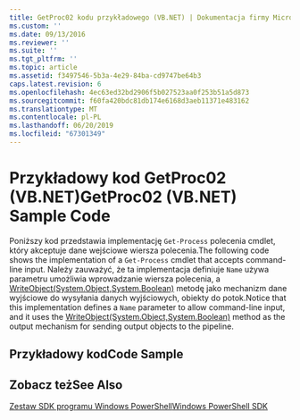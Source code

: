 ```yaml
---
title: GetProc02 kodu przykładowego (VB.NET) | Dokumentacja firmy Microsoft
ms.custom: ''
ms.date: 09/13/2016
ms.reviewer: ''
ms.suite: ''
ms.tgt_pltfrm: ''
ms.topic: article
ms.assetid: f3497546-5b3a-4e29-84ba-cd9747be64b3
caps.latest.revision: 6
ms.openlocfilehash: 4ec63ed32bd2906f5b027523aa0f253b51a5d873
ms.sourcegitcommit: f60fa420bdc81db174e6168d3aeb11371e483162
ms.translationtype: MT
ms.contentlocale: pl-PL
ms.lasthandoff: 06/20/2019
ms.locfileid: "67301349"
---
```

# <a name="getproc02-vbnet-sample-code"></a><span data-ttu-id="40c20-102">Przykładowy kod GetProc02 (VB.NET)</span><span class="sxs-lookup"><span data-stu-id="40c20-102">GetProc02 (VB.NET) Sample Code</span></span>

<span data-ttu-id="40c20-103">Poniższy kod przedstawia implementację `Get-Process` polecenia cmdlet, który akceptuje dane wejściowe wiersza polecenia.</span><span class="sxs-lookup"><span data-stu-id="40c20-103">The following code shows the implementation of a `Get-Process` cmdlet that accepts command-line input.</span></span> <span data-ttu-id="40c20-104">Należy zauważyć, że ta implementacja definiuje `Name` używa parametru umożliwia wprowadzanie wiersza polecenia, a [WriteObject(System.Object,System.Boolean)](/dotnet/api/system.management.automation.cmdlet.writeobject?view=pscore-6.2.0#System_Management_Automation_Cmdlet_WriteObject_System_Object_System_Boolean_) metodę jako mechanizm dane wyjściowe do wysyłania danych wyjściowych, obiekty do potok.</span><span class="sxs-lookup"><span data-stu-id="40c20-104">Notice that this implementation defines a `Name` parameter to allow command-line input, and it uses the [WriteObject(System.Object,System.Boolean)](/dotnet/api/system.management.automation.cmdlet.writeobject?view=pscore-6.2.0#System_Management_Automation_Cmdlet_WriteObject_System_Object_System_Boolean_) method as the output mechanism for sending output objects to the pipeline.</span></span>

## <a name="code-sample"></a><span data-ttu-id="40c20-105">Przykładowy kod</span><span class="sxs-lookup"><span data-stu-id="40c20-105">Code Sample</span></span>

<!-- TODO!!!: review snippet reference  [!CODE [Msh_samplesgetproc02#getproc02vball](Msh_samplesgetproc02#getproc02vball)]  -->

## <a name="see-also"></a><span data-ttu-id="40c20-106">Zobacz też</span><span class="sxs-lookup"><span data-stu-id="40c20-106">See Also</span></span>

[<span data-ttu-id="40c20-107">Zestaw SDK programu Windows PowerShell</span><span class="sxs-lookup"><span data-stu-id="40c20-107">Windows PowerShell SDK</span></span>](../windows-powershell-reference.md)

